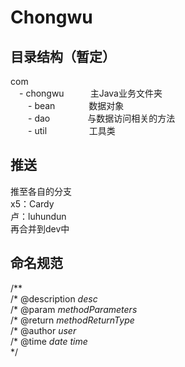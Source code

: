 # Chongwu
## 目录结构（暂定）
com<br />
&emsp;- chongwu&emsp;&emsp;&emsp;主Java业务文件夹<br />
&emsp;&emsp;- bean&emsp;&emsp;&emsp;&nbsp;&nbsp;&nbsp;数据对象<br />
&emsp;&emsp;- dao&emsp;&emsp;&emsp;&emsp;&nbsp;与数据访问相关的方法<br />
&emsp;&emsp;- util&emsp;&emsp;&emsp;&emsp;&nbsp;&nbsp;&nbsp;工具类<br />

## 推送
推至各自的分支<br />
x5：Cardy<br />
卢：luhundun<br />
再合并到dev中<br />

## 命名规范
/**<br />
/* @description $desc$<br />
/* @param $methodParameters$<br />
/* @return $methodReturnType$<br />
/* @author $user$<br />
/* @time $date$ $time$<br />
*/<br />
